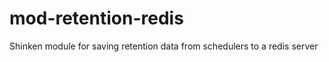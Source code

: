 mod-retention-redis
===================

Shinken module for saving retention data from schedulers to a redis server
